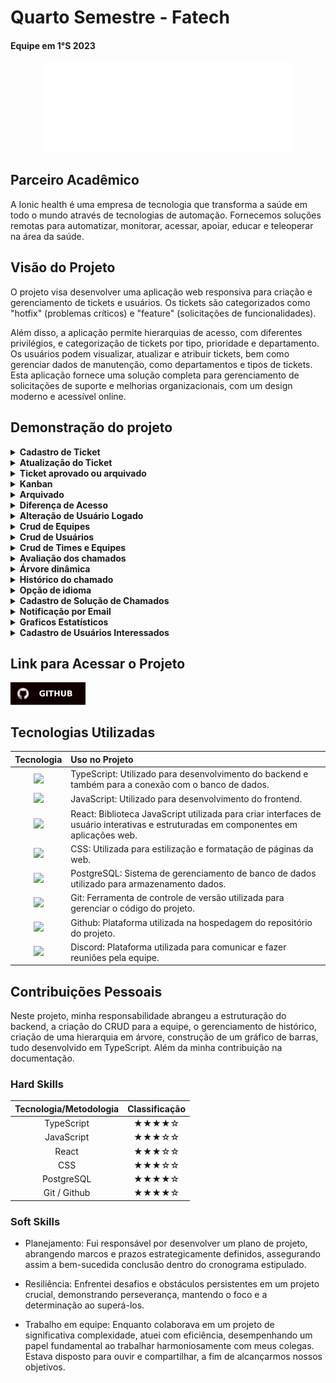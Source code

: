 # Quarto Semestre - Fatech
#### Equipe em 1°S 2023
<div align="center">
<a href="https://github.com/Grupo-4-Fatech/API-1Semestre">
  <img src="../Img/Fatech.png" alt="GitHub" width="400">
</a>
</div>


## Parceiro Acadêmico
A Ionic health é uma empresa de tecnologia que transforma a saúde em todo o mundo através de tecnologias de automação. Fornecemos soluções remotas para automatizar, monitorar, acessar, apoiar, educar e teleoperar na área da saúde.

## Visão do Projeto 

O projeto visa desenvolver uma aplicação web responsiva para criação e gerenciamento de tickets e usuários. Os tickets são categorizados como "hotfix" (problemas críticos) e "feature" (solicitações de funcionalidades).

Além disso, a aplicação permite hierarquias de acesso, com diferentes privilégios, e categorização de tickets por tipo, prioridade e departamento. Os usuários podem visualizar, atualizar e atribuir tickets, bem como gerenciar dados de manutenção, como departamentos e tipos de tickets. Esta aplicação fornece uma solução completa para gerenciamento de solicitações de suporte e melhorias organizacionais, com um design moderno e acessível online.


## Demonstração do projeto

<details>
<summary><b>Cadastro de Ticket</b></summary>
  <br align="center">
    <tr>
     <img src="../Img/quarto/Cadastro Ticket.gif"/>
    </tr>
</details>

<details>
<summary><b>Atualização do Ticket</b></summary>
  <br align="center">
    <tr>
     <img src="../Img/quarto/crud ticket.gif"/>
    </tr>
</details>

<details>
<summary><b>Ticket aprovado ou arquivado </b></summary>
  <br align="center">
    <tr>
     <img src="../Img/quarto/aprovado e arquivado.gif"/>
    </tr>
</details>

<details>
<summary><b>Kanban</b></summary>
  <br align="center">
    <tr>
     <img src="../Img/quarto/kanban.gif"/>
    </tr>
</details>

<details>
<summary><b>Arquivado</b></summary>
  <br align="center">
    <tr>
     <img src="../Img/quarto/arquivado.gif"/>
    </tr>
</details>

<details>
<summary><b>Diferença de Acesso</b></summary>
  <br align="center">
    <tr>
     <img src="../Img/quarto/diferença de acesso.gif"/>
    </tr>
</details>

<details>
<summary><b>Alteração de Usuário Logado</b></summary>
  <br align="center">
    <tr>
     <img src="../Img/quarto/alteração  user logado.gif"/>
    </tr>
</details>

<details>
<summary><b>Crud de Equipes</b></summary>
  <br align="center">
    <tr>
     <img src="https://user-images.githubusercontent.com/88494278/234424169-3d93db4d-0a81-4ea7-8580-77546297baa2.gif"/>
    </tr>
</details>

<details>
<summary><b>Crud de Usuários</b></summary>
  <br align="center">
    <tr>
     <img src="../Img/quarto/crud user.gif"/>
    </tr>
</details>

<details>
<summary><b>Crud de Times e Equipes</b></summary>
  <br align="center">
    <tr>
     <img src="https://user-images.githubusercontent.com/88494278/234424395-568db1af-74ee-42d6-9559-c646488496fb.gif"/>
    </tr>
</details>

<details>
<summary><b>Avaliação dos chamados</b></summary>
  <br align="center">
    <tr>
     <img src="../Img/quarto/avaliar chamado.gif"/>
    </tr>
</details>

<details>
<summary><b>Árvore dinâmica</b></summary>
  <br align="center">
    <tr>
     <img src="../Img/quarto/Arvore.gif"/>
    </tr>
</details>

<details>
<summary><b>Histórico do chamado</b></summary>
  <br align="center">
    <tr>
     <img src="../Img/quarto/Historico.gif"/>
    </tr>
</details>

<details>
<summary><b>Opção de idioma</b></summary>
  <br align="center">
    <tr>
     <img src="../Img/quarto/idioma.gif"/>
    </tr>
</details>

<details>
<summary><b>Cadastro de Solução de Chamados</b></summary>
  <br align="center">
    <tr>
     <img src="../Img/quarto/cadastro de solução.gif"/>
    </tr>
</details>

<details>
<summary><b>Notificação por Email
</b></summary>
  <br align="center">
    <tr>
     <img src="../Img/quarto/notificacao por email.gif"/>
    </tr>
</details>

<details>
<summary><b>Graficos Estatísticos
</b></summary>
  <br align="center">
    <tr>
     <img src="../Img/quarto/Graficos.gif"/>
    </tr>
</details>

<details>
<summary><b>Cadastro de Usuários Interessados
</b></summary>
  <br align="center">
    <tr>
     <img src="../Img/quarto/crud interresados.gif"/>
    </tr>
</details>


## Link para Acessar o Projeto

<a href="https://github.com/Grupo-4-Fatech/API-4Semestre">
  <img src="../Img/GitHub.svg" alt="GitHub" width="120">
</a>


## Tecnologias Utilizadas

|Tecnologia	|Uso no Projeto|
| :---: | :--- | 
|<img src="https://skillicons.dev/icons?i=ts" height="50">|TypeScript: Utilizado para desenvolvimento do backend e também para a conexão com o banco de dados.|
|<img src="https://skillicons.dev/icons?i=js" height="50">|JavaScript: Utilizado para desenvolvimento do frontend. |
|<img src="https://skillicons.dev/icons?i=react" height="50">|React:  Biblioteca JavaScript utilizada para criar interfaces de usuário interativas e estruturadas em componentes  em aplicações web. || 
|<img src="https://skillicons.dev/icons?i=css" height="50">|CSS: Utilizada para estilização e formatação de páginas da web.|
|<img src="https://skillicons.dev/icons?i=postgresql" height="50">|PostgreSQL: Sistema de gerenciamento de banco de dados utilizado para armazenamento dados.|
|<img src="https://skillicons.dev/icons?i=git" height="50">|Git: Ferramenta de controle de versão utilizada para gerenciar o código do projeto.|
|<img src="https://skillicons.dev/icons?i=github" height="50">|Github: Plataforma utilizada na hospedagem do repositório do projeto.|
|<img src="https://skillicons.dev/icons?i=discord" height="50">|Discord: Plataforma utilizada para comunicar e fazer reuniões pela equipe. |

## Contribuições Pessoais

Neste projeto, minha responsabilidade abrangeu a estruturação do backend, a criação do CRUD para a equipe, o gerenciamento de histórico, criação de uma hierarquia em árvore, construção de um gráfico de barras, tudo desenvolvido em TypeScript. Além da minha contribuição na documentação.


### Hard Skills

|Tecnologia/Metodologia|Classificação|
| :---: | :---: | 
|TypeScript|★★★★☆|
|JavaScript|★★★☆☆|
|React|★★★☆☆|
|CSS|★★★☆☆|
|PostgreSQL|★★★★☆|
|Git / Github|★★★★☆|

### Soft Skills

- Planejamento: Fui responsável por desenvolver um plano de projeto, abrangendo marcos e prazos estrategicamente definidos, assegurando assim a bem-sucedida conclusão dentro do cronograma estipulado.

- Resiliência: Enfrentei desafios e obstáculos persistentes em um projeto crucial, demonstrando perseverança, mantendo o foco e a determinação ao superá-los.

- Trabalho em equipe: Enquanto colaborava em um projeto de significativa complexidade, atuei com eficiência, desempenhando um papel fundamental ao trabalhar harmoniosamente com meus colegas. Estava disposto para ouvir e compartilhar, a fim de alcançarmos nossos objetivos.
